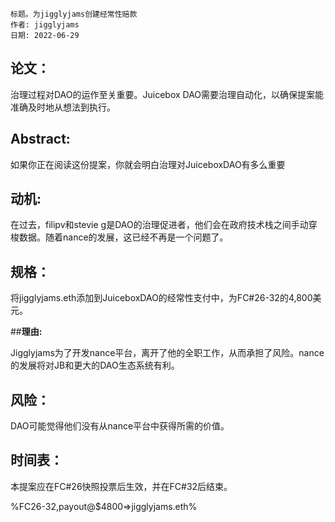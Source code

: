 
 
```plain text
标题。为jigglyjams创建经常性赔款
作者: jigglyjams
日期: 2022-06-29
```

## **论文：**

治理过程对DAO的运作至关重要。Juicebox DAO需要治理自动化，以确保提案能准确及时地从想法到执行。

## **Abstract:**

如果你正在阅读这份提案，你就会明白治理对JuiceboxDAO有多么重要

## **动机:**

在过去，filipv和stevie g是DAO的治理促进者，他们会在政府技术栈之间手动穿梭数据。随着nance的发展，这已经不再是一个问题了。

## **规格：**

将jigglyjams.eth添加到JuiceboxDAO的经常性支付中，为FC#26-32的4,800美元。

##**理由:**

Jigglyjams为了开发nance平台，离开了他的全职工作，从而承担了风险。nance的发展将对JB和更大的DAO生态系统有利。

## **风险：**

DAO可能觉得他们没有从nance平台中获得所需的价值。

## **时间表：**

本提案应在FC#26快照投票后生效，并在FC#32后结束。

%FC26-32,payout@$4800=>jigglyjams.eth%

